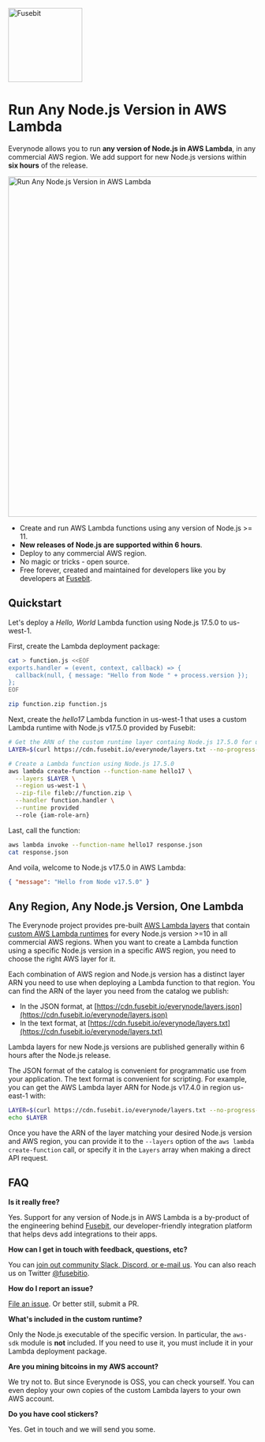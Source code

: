 <a href="https://fusebit.io ?utm_source=github.com&utm_medium=referral&utm_campaign=everynode&utm_content=readme-md-logo"><img width="150" src="https://cdn.fusebit.io/assets/logo/logo-full-orange.png" alt="Fusebit"></a>
# Run Any Node.js Version in AWS Lambda 

Everynode allows you to run **any version of Node.js in AWS Lambda**, in any commercial AWS region. We add support for new Node.js versions within **six hours** of the release.

<img width="689" alt="Run Any Node.js Version in AWS Lambda" src="https://user-images.githubusercontent.com/822369/153952823-df80628b-5d86-467c-b3a5-c4494e28a8b0.png">

- Create and run AWS Lambda functions using any version of Node.js >= 11.
- **New releases of Node.js are supported within 6 hours**.
- Deploy to any commercial AWS region.
- No magic or tricks - open source.
- Free forever, created and maintained for developers like you by developers at [Fusebit](https://fusebit.io).

## Quickstart

Let's deploy a _Hello, World_ Lambda function using Node.js 17.5.0 to us-west-1.

First, create the Lambda deployment package:

```bash
cat > function.js <<EOF
exports.handler = (event, context, callback) => {
  callback(null, { message: "Hello from Node " + process.version });
};
EOF

zip function.zip function.js
```

Next, create the _hello17_ Lambda function in us-west-1 that uses a custom Lambda runtime with Node.js v17.5.0 provided by Fusebit:

```bash
# Get the ARN of the custom runtime layer containg Node.js 17.5.0 for us-west-1
LAYER=$(curl https://cdn.fusebit.io/everynode/layers.txt --no-progress-meter | grep 'us-west-1 17.5.0' | awk '{ print $3 }')

# Create a Lambda function using Node.js 17.5.0
aws lambda create-function --function-name hello17 \
  --layers $LAYER \
  --region us-west-1 \
  --zip-file fileb://function.zip \
  --handler function.handler \
  --runtime provided
  --role {iam-role-arn}
```

Last, call the function:

```bash
aws lambda invoke --function-name hello17 response.json
cat response.json
```

And voila, welcome to Node.js v17.5.0 in AWS Lambda:

```json
{ "message": "Hello from Node v17.5.0" }
```

## Any Region, Any Node.js Version, One Lambda

The Everynode project provides pre-built [AWS Lambda layers](https://docs.aws.amazon.com/lambda/latest/dg/configuration-layers.html) that contain [custom AWS Lambda runtimes](https://docs.aws.amazon.com/lambda/latest/dg/runtimes-custom.html) for every Node.js version >=10 in all commercial AWS regions. When you want to create a Lambda function using a specific Node.js version in a specific AWS region, you need to choose the right AWS layer for it.

Each combination of AWS region and Node.js version has a distinct layer ARN you need to use when deploying a Lambda function to that region. You can find the ARN of the layer you need from the catalog we publish:

- In the JSON format, at [https://cdn.fusebit.io/everynode/layers.json](https://cdn.fusebit.io/everynode/layers.json)
- In the text format, at [https://cdn.fusebit.io/everynode/layers.txt](https://cdn.fusebit.io/everynode/layers.txt)

Lambda layers for new Node.js versions are published generally within 6 hours after the Node.js release.

The JSON format of the catalog is convenient for programmatic use from your application. The text format is convenient for scripting. For example, you can get the AWS Lambda layer ARN for Node.js v17.4.0 in region us-east-1 with:

```bash
LAYER=$(curl https://cdn.fusebit.io/everynode/layers.txt --no-progress-meter | grep 'us-east-1 17.4.0' | awk '{ print $3 }')
echo $LAYER
```

Once you have the ARN of the layer matching your desired Node.js version and AWS region, you can provide it to the `--layers` option of the `aws lambda create-function` call, or specify it in the `Layers` array when making a direct API request.

## FAQ

**Is it really free?**

Yes. Support for any version of Node.js in AWS Lambda is a by-product of the engineering behind [Fusebit](https://fusebit.io), our developer-friendly integration platform that helps devs add integrations to their apps.

**How can I get in touch with feedback, questions, etc?**

You can [join out community Slack, Discord, or e-mail us](https://fusebit.io/contact/). You can also reach us on Twitter [@fusebitio](https://twitter.com/fusebitio).

**How do I report an issue?**

[File an issue](https://github.com/fusebit/everynode/issues). Or better still, submit a PR.

**What's included in the custom runtime?**

Only the Node.js executable of the specific version. In particular, the `aws-sdk` module is **not** included. If you need to use it, you must include it in your Lambda deployment package.

**Are you mining bitcoins in my AWS account?**

We try not to. But since Everynode is OSS, you can check yourself. You can even deploy your own copies of the custom Lambda layers to your own AWS account.

**Do you have cool stickers?**

Yes. Get in touch and we will send you some.
